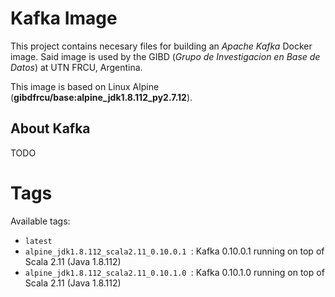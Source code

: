 # Kafka Image

This project contains necesary files for building an *Apache Kafka* Docker image.
Said image is used by the GIBD (_Grupo de Investigacion en Base de Datos_) at UTN FRCU, Argentina.

This image is based on Linux Alpine (**gibdfrcu/base:alpine_jdk1.8.112_py2.7.12**).

## About Kafka

TODO


# Tags
Available tags:
- ```latest```
- ```alpine_jdk1.8.112_scala2.11_0.10.0.1 ```: Kafka 0.10.0.1 running on top of Scala 2.11 (Java 1.8.112)
- ```alpine_jdk1.8.112_scala2.11_0.10.1.0 ```: Kafka 0.10.1.0 running on top of Scala 2.11 (Java 1.8.112)

